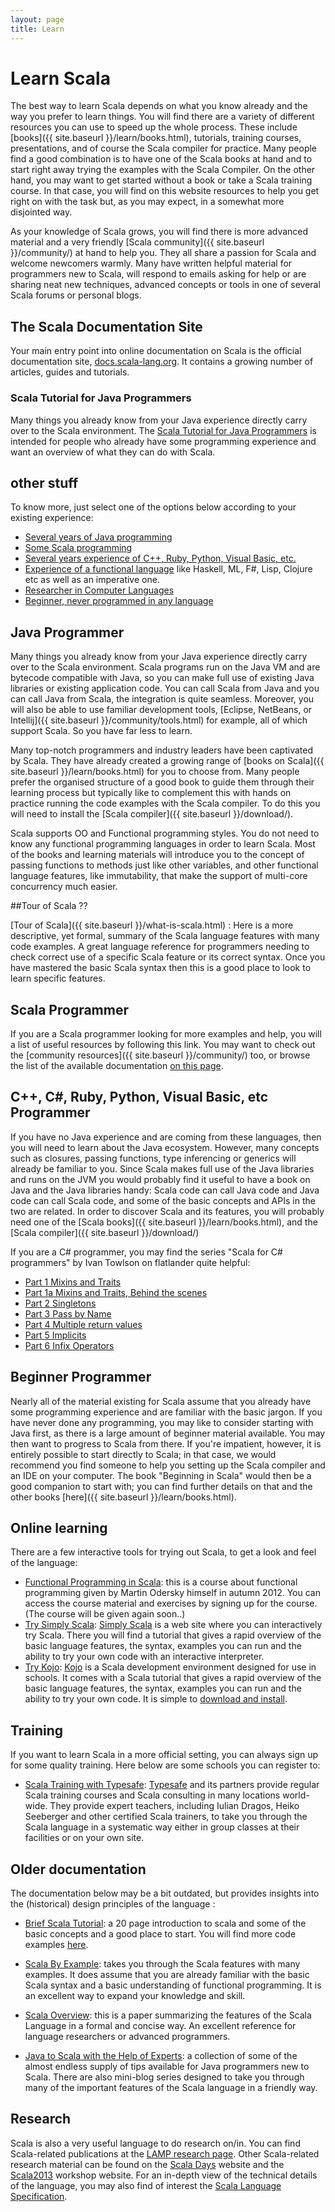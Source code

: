 ```yaml
---
layout: page
title: Learn
---
```


# Learn Scala

The best way to learn Scala depends on what you know already and the way you prefer to learn things. You will find there are a variety of different resources you can use to speed up the whole process. These include [books]({{ site.baseurl }}/learn/books.html), tutorials, training courses, presentations, and of course the Scala compiler for practice. Many people find a good combination is to have one of the Scala books at hand and to start right away trying the examples with the Scala Compiler. On the other hand, you may want to get started without a book or take a Scala training course. In that case, you will find on this website resources to help you get right on with the task but, as you may expect, in a somewhat more disjointed way.

As your knowledge of Scala grows, you will find there is more advanced material and a very friendly [Scala community]({{ site.baseurl }}/community/) at hand to help you. They all share a passion for Scala and welcome newcomers warmly. Many have written helpful material for programmers new to Scala, will respond to emails asking for help or are sharing neat new techniques, advanced concepts or tools in one of several Scala forums or personal blogs.


## The Scala Documentation Site

Your main entry point into online documentation on Scala is the official documentation site, [docs.scala-lang.org](http://docs.scala-lang.org/). It contains a growing number of articles, guides and tutorials.

### Scala Tutorial for Java Programmers

Many things you already know from your Java experience directly carry over to the Scala environment. The [Scala Tutorial for Java Programmers](http://docs.scala-lang.org/tutorials/scala-for-java-programmers.html) is intended for people who already have some programming experience and want an overview of what they can do with Scala.



## other stuff


To know more, just select one of the options below according to your existing experience:

* [Several years of Java programming](#java_programmer)
* [Some Scala programming](#scala_programmer)
* [Several years experience of C++, Ruby, Python, Visual Basic, etc.](#c_c_ruby_python_visual_basic_etc_programmer)
* [Experience of a functional language](#from_haskell_ml_f_lisp_clojure_etc_programmer) like Haskell, ML, F#, Lisp, Clojure etc as well as an imperative one.
* [Researcher in Computer Languages](#computer_language_researcher)
* [Beginner, never programmed in any language](#beginner_programmer)


## Java Programmer

Many things you already know from your Java experience directly carry over to the Scala environment. Scala programs run on the Java VM and are bytecode compatible with Java, so you can make full use of existing Java libraries or existing application code. You can call Scala from Java and you can call Java from Scala, the integration is quite seamless. Moreover, you will also be able to use familiar development tools, [Eclipse, NetBeans, or Intellij]({{ site.baseurl }}/community/tools.html) for example, all of which support Scala. So you have far less to learn.

Many top-notch programmers and industry leaders have been captivated by Scala. They have already created a growing range of [books on Scala]({{ site.baseurl }}/learn/books.html) for you to choose from. Many people prefer the organised structure of a good book to guide them through their learning process but typically like to complement this with hands on practice running the code examples with the Scala compiler. To do this you will need to install the [Scala compiler]({{ site.baseurl }}/download/).

Scala supports OO and Functional programming styles. You do not need to know any functional programming languages in order to learn Scala. Most of the books and learning materials will introduce you to the concept of passing functions to methods just like other variables, and other functional language features, like immutability, that make the support of multi-core concurrency much easier.

##Tour of Scala ??

[Tour of Scala]({{ site.baseurl }}/what-is-scala.html)
: Here is a more descriptive, yet formal, summary of the Scala language features with many code examples. A great language reference for programmers needing to check correct use of a specific Scala feature or its correct syntax. Once you have mastered the basic Scala syntax then this is a good place to look to learn specific features.


## Scala Programmer

If you are a Scala programmer looking for more examples and help, you will a list of useful resources by following this link. You may want to check out the [community resources]({{ site.baseurl }}/community/) too, or browse the list of the available documentation [on this page](http://docs.scala-lang.org).


## C++, C#, Ruby, Python, Visual Basic, etc Programmer

If you have no Java experience and are coming from these languages, then you will need to learn about the Java ecosystem. However, many concepts such as closures, passing functions, type inferencing or generics will already be familiar to you. Since Scala makes full use of the Java libraries and runs on the JVM you would probably find it useful to have a book on Java and the Java libraries handy: Scala code can call Java code and Java code can call Scala code, and some of the basic concepts and APIs in the two are related. In order to discover Scala and its features, you will probably need one of the [Scala books]({{ site.baseurl }}/learn/books.html), and the [Scala compiler]({{ site.baseurl }}/download/)

If you are a C# programmer, you may find the series "Scala for C# programmers" by Ivan Towlson on flatlander quite helpful:

* [Part 1 Mixins and Traits](http://hestia.typepad.com/flatlander/2009/01/scala-for-c-programmers-part-1-mixins-and-traits.html)
* [Part 1a Mixins and Traits, Behind the scenes](http://hestia.typepad.com/flatlander/2009/01/scala-for-c-programmers-part-1a-mixins-and-traits-behind-the-scenes.html)
* [Part 2 Singletons](http://hestia.typepad.com/flatlander/2009/01/scala-for-c-programmers-part-2-singletons.html)
* [Part 3 Pass by Name](http://hestia.typepad.com/flatlander/2009/01/scala-for-c-programmers-part-3-pass-by-name.html)
* [Part 4 Multiple return values](http://hestia.typepad.com/flatlander/2009/02/scala-for-c-programmers-part-4-multiple-return-values.html)
* [Part 5 Implicits](http://hestia.typepad.com/flatlander/2009/03/scala-for-c-programmers-part-5-implicits.html)
* [Part 6 Infix Operators](http://hestia.typepad.com/flatlander/2009/03/scala-for-c-programmers-part-6-infix-operators.html)

## Beginner Programmer

Nearly all of the material existing for Scala assume that you already have some programming experience and are familiar with the basic jargon. If you have never done any programming, you may like to consider starting with Java first, as there is a large amount of beginner material available. You may then want to progress to Scala from there. If you're impatient, however, it is entirely possible to start directly to Scala; in that case, we would recommend you find someone to help you setting up the Scala compiler and an IDE on your computer. The book "Beginning in Scala" would then be a good companion to start with; you can find further details on that and the other books [here]({{ site.baseurl }}/learn/books.html).


<!--- here goes Mano's stuff -->
## Online learning

There are a few interactive tools for trying out Scala, to get a look and feel of the language:

 * [Functional Programming in Scala](https://www.coursera.org/course/progfun): this is a course about functional
 programming given by Martin Odersky himself in autumn 2012. You can access the course material and exercises by
 signing up for the course. (The course will be given again soon..)
 * [Try Simply Scala](http://www.simplyscala.com/): [Simply Scala](http://www.simplyscala.com/) is a web site where you can interactively try Scala. There you will find a tutorial that gives a rapid overview of the basic language features, the syntax, examples you can run and the ability to try your own code with an interactive interpreter.
 * [Try Kojo](http://kogics.net/kojo-download): [Kojo](http://kogics.net/kojo-download) is a Scala development environment designed for use in schools. It comes with a Scala tutorial that gives a rapid overview of the basic language features, the syntax, examples you can run and the ability to try your own code. It is simple to [download and install](http://kogics.net/kojo-download).

## Training

If you want to learn Scala in a more official setting, you can always sign up for some quality training. Here below
are some schools you can register to:

 * [Scala Training with Typesafe](http://www.typesafe.com/products/training): [Typesafe](http://www.typesafe.com/) and its partners provide regular Scala training courses and Scala consulting in many locations world-wide. They provide expert teachers, including Iulian Dragos, Heiko Seeberger and other certified Scala trainers, to take you through the Scala language in a systematic way either in group classes at their facilities or on your own site.


## Older documentation

The documentation below may be a bit outdated, but provides insights into the (historical) design principles of
the language :

 * [Brief Scala Tutorial](http://www.scala-lang.org/docu/files/ScalaTutorial.pdf): a 20 page introduction to scala and some of the basic concepts and a good place to start. You will find more code examples [here](http://www.scala-lang.org/node/219).

 * [Scala By Example](http://www.scala-lang.org/docu/files/ScalaByExample.pdf): takes you through the Scala features with many examples. It does assume that you are already familiar with the basic Scala syntax and a basic understanding of functional programming. It is an excellent way to expand your knowledge and skill.

 * [Scala Overview](http://www.scala-lang.org/docu/files/ScalaOverview.pdf): this is a paper summarizing the features of the Scala Language in a formal and concise way. An excellent reference for language researchers or advanced programmers.

 * [Java to Scala with the Help of Experts](http://www.scala-lang.org/node/960): a collection of some of the almost endless supply of tips available for Java programmers new to Scala. There are also mini-blog series designed to take you through many of the important features of the Scala language in a friendly way.

## Research

Scala is also a very useful language to do research on/in. You can find Scala-related publications at the
[LAMP research page](http://lamp.epfl.ch/publications). Other Scala-related research material can be found on the
[Scala Days](http://days2012.scala-lang.org/) website and the [Scala2013](http://lampwww.epfl.ch/~hmiller/scala2013/) workshop website. For an in-depth view of the technical details of the language, you may also find of interest the [Scala Language Specification](http://www.scala-lang.org/docu/files/ScalaReference.pdf).

